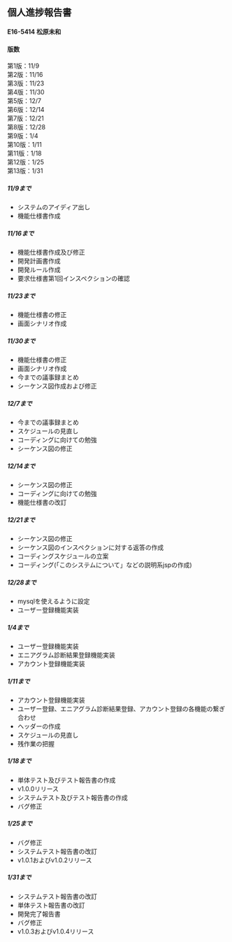 ## 個人進捗報告書
#### E16-5414 松原未和

#### 版数
第1版：11/9  
第2版：11/16  
第3版：11/23  
第4版：11/30  
第5版：12/7  
第6版：12/14  
第7版：12/21  
第8版：12/28  
第9版：1/4  
第10版：1/11  
第11版：1/18  
第12版：1/25  
第13版：1/31  



##### 11/9まで
* システムのアイディア出し
* 機能仕様書作成


##### 11/16まで
* 機能仕様書作成及び修正
* 開発計画書作成
* 開発ルール作成
* 要求仕様書第1回インスペクションの確認

##### 11/23まで
* 機能仕様書の修正
* 画面シナリオ作成

##### 11/30まで
* 機能仕様書の修正
* 画面シナリオ作成
* 今までの議事録まとめ
* シーケンス図作成および修正

##### 12/7まで
* 今までの議事録まとめ
* スケジュールの見直し
* コーディングに向けての勉強
* シーケンス図の修正

##### 12/14まで
* シーケンス図の修正
* コーディングに向けての勉強
* 機能仕様書の改訂

##### 12/21まで
* シーケンス図の修正
* シーケンス図のインスペクションに対する返答の作成
* コーディングスケジュールの立案
* コーディング(「このシステムについて」などの説明系jspの作成)

##### 12/28まで
* mysqlを使えるように設定
* ユーザー登録機能実装



##### 1/4まで
* ユーザー登録機能実装
* エニアグラム診断結果登録機能実装
* アカウント登録機能実装

##### 1/11まで
* アカウント登録機能実装
* ユーザー登録、エニアグラム診断結果登録、アカウント登録の各機能の繋ぎ合わせ
* ヘッダーの作成
* スケジュールの見直し
* 残作業の把握

##### 1/18まで
* 単体テスト及びテスト報告書の作成
* v1.0.0リリース
* システムテスト及びテスト報告書の作成
* バグ修正

##### 1/25まで
* バグ修正
* システムテスト報告書の改訂
* v1.0.1およびv1.0.2リリース

##### 1/31まで
* システムテスト報告書の改訂
* 単体テスト報告書の改訂
* 開発完了報告書
* バグ修正
* v1.0.3およびv1.0.4リリース


